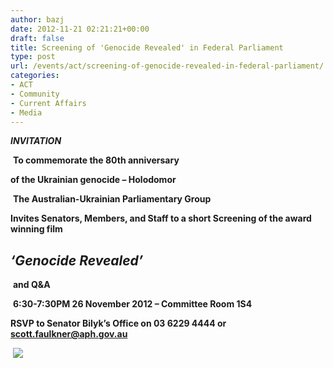 ```yaml
---
author: bazj
date: 2012-11-21 02:21:21+00:00
draft: false
title: Screening of 'Genocide Revealed' in Federal Parliament
type: post
url: /events/act/screening-of-genocide-revealed-in-federal-parliament/
categories:
- ACT
- Community
- Current Affairs
- Media
---
```


***INVITATION***




 **To commemorate the 80th anniversary**




**of the Ukrainian genocide – Holodomor**




 **The Australian-Ukrainian Parliamentary Group**




**Invites Senators, Members, and Staff to a short Screening of the award winning film**





## _**‘Genocide Revealed’**_




 **and Q&A**




 **6:30-7:30PM 26 November 2012 – Committee Room 1S4**





**RSVP to Senator Bilyk’s Office on 03 6229 4444 or [scott.faulkner@aph.gov.au](mailto:scott.faulkner@aph.gov.au)**


 [![](http://www.ozeukes.com/wp-content/uploads/2012/11/Genocide-Revealed-Federal-Parliament.jpg)
](http://www.ozeukes.com/wp-content/uploads/2012/11/Genocide-Revealed-Federal-Parliament.jpg)
